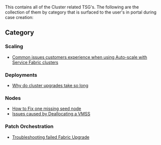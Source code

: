 This contains all of the Cluster related TSG's.
The following are the collection of them by category that is surfaced to the user's in portal during case creation:

## **Category**
### Scaling
* [Common issues customers experience when using Auto-scale with Service Fabric clusters](./Common%20issues%20customers%20experience%20when%20using%20Auto-scale%20with%20Service%20Fabric%20clusters.md)

### Deployments
* [Why do cluster upgrades take so long](./Why%20do%20cluster%20upgrades%20take%20so%20long.md)

### Nodes
* [How to Fix one missing seed node](./How%20to%20Fix%20one%20missing%20seed%20node.md)
* [Issues caused by Deallocating a VMSS](./Issues%20caused%20by%20Deallocating%20a%20VMSS.md)

### Patch Orchestration
* [Troubleshooting failed Fabric Upgrade](./Troubleshooting%20failed%20Fabric%20Upgrade.md)
